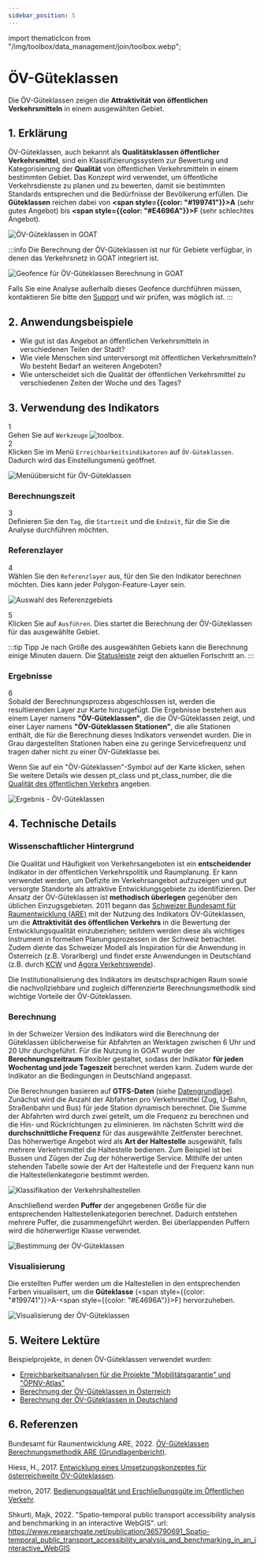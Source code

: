 ```yaml
---
sidebar_position: 5
---
```

import thematicIcon from "/img/toolbox/data_management/join/toolbox.webp";

# ÖV-Güteklassen


Die ÖV-Güteklassen zeigen die **Attraktivität von öffentlichen Verkehrsmitteln** in einem ausgewählten Gebiet.


## 1. Erklärung

ÖV-Güteklassen, auch bekannt als **Qualitätsklassen öffentlicher Verkehrsmittel**, sind ein Klassifizierungssystem zur Bewertung und Kategorisierung der **Qualität** von öffentlichen Verkehrsmitteln in einem bestimmten Gebiet. Das Konzept wird verwendet, um öffentliche Verkehrsdienste zu planen und zu bewerten, damit sie bestimmten Standards entsprechen und die Bedürfnisse der Bevölkerung erfüllen. Die **Güteklassen** reichen dabei von **<span style={{color: "#199741"}}>A</span>** (sehr gutes Angebot) bis **<span style={{color: "#E4696A"}}>F</span>** (sehr schlechtes Angebot).

![ÖV-Güteklassen in GOAT](/img/toolbox/accessibility_indicators/gueteklassen/example.png "ÖV-Güteklassen in GOAT")

:::info
Die Berechnung der ÖV-Güteklassen ist nur für Gebiete verfügbar, in denen das Verkehrsnetz in GOAT integriert ist.

<div style={{ display: 'flex', flexDirection: 'column', alignItems: 'center' }}>
  <img src={require('/img/toolbox/accessibility_indicators/gueteklassen/geofence-pt.png').default} alt="Geofence für ÖV-Güteklassen Berechnung in GOAT" style={{ maxHeight: "400px", maxWidth: "400px", alignItems:'center'}}/>
</div>

Falls Sie eine Analyse außerhalb dieses Geofence durchführen müssen, kontaktieren Sie bitte den [Support](https://plan4better.de/en/contact/ "Support kontaktieren") und wir prüfen, was möglich ist.
:::

## 2. Anwendungsbeispiele

- Wie gut ist das Angebot an öffentlichen Verkehrsmitteln in verschiedenen Teilen der Stadt?
- Wie viele Menschen sind unterversorgt mit öffentlichen Verkehrsmitteln? Wo besteht Bedarf an weiteren Angeboten?
- Wie unterscheidet sich die Qualität der öffentlichen Verkehrsmittel zu verschiedenen Zeiten der Woche und des Tages?

## 3. Verwendung des Indikators

<div class="step">
  <div class="step-number">1</div>
  <div class="content">Gehen Sie auf <code>Werkzeuge</code> <img src={thematicIcon} alt="toolbox" style={{width: "25px"}}/>. </div>
</div>

<div class="step">
  <div class="step-number">2</div>
  <div class="content">Klicken Sie im Menü <code>Erreichbarkeitsindikatoren</code> auf <code>ÖV-Güteklassen</code>. Dadurch wird das Einstellungsmenü geöffnet.</div>
</div>

![Menüübersicht für ÖV-Güteklassen](/img/toolbox/accessibility_indicators/gueteklassen/overview.png "Menüübersicht für ÖV-Güteklassen")

### Berechnungszeit

<div class="step">
  <div class="step-number">3</div>
  <div class="content">Definieren Sie den <code>Tag</code>, die <code>Startzeit</code> und die <code>Endzeit</code>, für die Sie die Analyse durchführen möchten.</div>
</div>

### Referenzlayer

<div class="step">
  <div class="step-number">4</div>
  <div class="content">Wählen Sie den <code>Referenzlayer</code> aus, für den Sie den Indikator berechnen möchten. Dies kann jeder Polygon-Feature-Layer sein.</div>
</div>

![Auswahl des Referenzgebiets](/img/toolbox/accessibility_indicators/gueteklassen/reference_area.png "Auswahl des Referenzgebiets")

<div class="step">
  <div class="step-number">5</div>
  <div class="content">Klicken Sie auf <code>Ausführen</code>. Dies startet die Berechnung der ÖV-Güteklassen für das ausgewählte Gebiet.</div>
</div>

:::tip Tipp
Je nach Größe des ausgewählten Gebiets kann die Berechnung einige Minuten dauern. Die [Statusleiste](../../workspace/home#status-bar) zeigt den aktuellen Fortschritt an.
:::

### Ergebnisse

<div class="step">
  <div class="step-number">6</div>
  <div class="content">Sobald der Berechnungsprozess abgeschlossen ist, werden die resultierenden Layer zur Karte hinzugefügt. Die Ergebnisse bestehen aus einem Layer namens <b>"ÖV-Güteklassen"</b>, die die ÖV-Güteklassen zeigt, und einer Layer namens <b>"ÖV-Güteklassen Stationen"</b>, die alle Stationen enthält, die für die Berechnung dieses Indikators verwendet wurden. Die in Grau dargestellten Stationen haben eine zu geringe Servicefrequenz und tragen daher nicht zu einer ÖV-Güteklasse bei.
  <p></p>
  Wenn Sie auf ein "ÖV-Güteklassen"-Symbol auf der Karte klicken, sehen Sie weitere Details wie dessen pt_class und pt_class_number, die die <a href="#calculation">Qualität des öffentlichen Verkehrs</a> angeben.</div>
</div>

![Ergebnis - ÖV-Güteklassen](/img/toolbox/accessibility_indicators/gueteklassen/result.png "Ergebnis - ÖV-Güteklassen")

## 4. Technische Details

### Wissenschaftlicher Hintergrund

Die Qualität und Häufigkeit von Verkehrsangeboten ist ein **entscheidender** Indikator in der öffentlichen Verkehrspolitik und Raumplanung. Er kann verwendet werden, um Defizite im Verkehrsangebot aufzuzeigen und gut versorgte Standorte als attraktive Entwicklungsgebiete zu identifizieren. Der Ansatz der ÖV-Güteklassen ist **methodisch überlegen** gegenüber den üblichen Einzugsgebieten. 2011 begann das [Schweizer Bundesamt für Raumentwicklung (ARE)](https://www.are.admin.ch/are/de/home.html) mit der Nutzung des Indikators ÖV-Güteklassen, um die **Attraktivität des öffentlichen Verkehrs** in die Bewertung der Entwicklungsqualität einzubeziehen; seitdem werden diese als wichtiges Instrument in formellen Planungsprozessen in der Schweiz betrachtet. Zudem diente das Schweizer Modell als Inspiration für die Anwendung in Österreich (z.B. Vorarlberg) und findet erste Anwendungen in Deutschland (z.B. durch [KCW](https://plan4better.de/en/references/g%C3%BCteklassen-deutschland/) und [Agora Verkehrswende](https://plan4better.de/en/references/agora/)).

Die Institutionalisierung des Indikators im deutschsprachigen Raum sowie die nachvollziehbare und zugleich differenzierte Berechnungsmethodik sind wichtige Vorteile der ÖV-Güteklassen.

### Berechnung

In der Schweizer Version des Indikators wird die Berechnung der Güteklassen üblicherweise für Abfahrten an Werktagen zwischen 6 Uhr und 20 Uhr durchgeführt. Für die Nutzung in GOAT wurde der **Berechnungszeitraum** flexibler gestaltet, sodass der Indikator **für jeden Wochentag und jede Tageszeit** berechnet werden kann. Zudem wurde der Indikator an die Bedingungen in Deutschland angepasst.

Die Berechnungen basieren auf **GTFS-Daten** (siehe [Datengrundlage](../../data/data_basis)). Zunächst wird die Anzahl der Abfahrten pro Verkehrsmittel (Zug, U-Bahn, Straßenbahn und Bus) für jede Station dynamisch berechnet. Die Summe der Abfahrten wird durch zwei geteilt, um die Frequenz zu berechnen und die Hin- und Rückrichtungen zu eliminieren. Im nächsten Schritt wird die **durchschnittliche Frequenz** für das ausgewählte Zeitfenster berechnet. Das höherwertige Angebot wird als **Art der Haltestelle** ausgewählt, falls mehrere Verkehrsmittel die Haltestelle bedienen. Zum Beispiel ist bei Bussen und Zügen der Zug der höherwertige Service. Mithilfe der unten stehenden Tabelle sowie der Art der Haltestelle und der Frequenz kann nun die Haltestellenkategorie bestimmt werden.

![Klassifikation der Verkehrshaltestellen](/img/toolbox/accessibility_indicators/gueteklassen/classification_stations_en.webp "Klassifikation der Verkehrshaltestellen")

Anschließend werden **Puffer** der angegebenen Größe für die entsprechenden Haltestellenkategorien berechnet. Dadurch entstehen mehrere Puffer, die zusammengeführt werden. Bei überlappenden Puffern wird die höherwertige Klasse verwendet.

![Bestimmung der ÖV-Güteklassen](/img/toolbox/accessibility_indicators/gueteklassen/determination_oev_gueteklasse_en.webp "Bestimmung der ÖV-Güteklassen")

### Visualisierung

Die erstellten Puffer werden um die Haltestellen in den entsprechenden Farben visualisiert, um die **Güteklasse** (<span style={{color: "#199741"}}>A</span>-<span style={{color: "#E4696A"}}>F</span>) hervorzuheben.

![Visualisierung der ÖV-Güteklassen](/img/toolbox/accessibility_indicators/gueteklassen/visualization.png "Visualisierung der ÖV-Güteklassen")

## 5. Weitere Lektüre

Beispielprojekte, in denen ÖV-Güteklassen verwendet wurden:
- [Erreichbarkeitsanalysen für die Projekte "Mobilitätsgarantie" und "ÖPNV-Atlas"](https://plan4better.de/en/references/agora/)
- [Berechnung der ÖV-Güteklassen in Österreich](https://plan4better.de/en/references/g%C3%BCteklassen-%C3%B6sterreich/)
- [Berechnung der ÖV-Güteklassen in Deutschland](https://plan4better.de/en/references/g%C3%BCteklassen-deutschland/)

## 6. Referenzen

Bundesamt für Raumentwicklung ARE, 2022. [ÖV-Güteklassen Berechnungsmethodik ARE (Grundlagenbericht)](https://www.are.admin.ch/are/de/home/medien-und-publikationen/publikationen/verkehr/ov-guteklassen-berechnungsmethodik-are.html "Open Reference").

Hiess, H., 2017. [Entwicklung eines Umsetzungskonzeptes für österreichweite ÖV-Güteklassen](https://www.oerok.gv.at/fileadmin/user_upload/Bilder/2.Reiter-Raum_u._Region/1.OEREK/OEREK_2011/PS_RO_Verkehr/OeV-G%C3%BCteklassen_Bericht_Final_2017-04-12.pdf "Open Reference").

metron, 2017. [Bedienungsqualität und Erschließungsgüte im Öffentlichen Verkehr](https://vorarlberg.at/documents/302033/472144/1-+Schlussbericht.pdf/81c5f0d7-a0f0-54c7-e951-462cd5cf2831?t=1616147848364 "Open Reference").

Shkurti, Majk, 2022. "Spatio-temporal public transport accessibility analysis and benchmarking in an interactive WebGIS". url: https://www.researchgate.net/publication/365790691_Spatio-temporal_public_transport_accessibility_analysis_and_benchmarking_in_an_interactive_WebGIS

